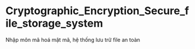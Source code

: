 # Cryptographic_Encryption_Secure_file_storage_system
Nhập môn mã hoá mật mã, hệ thống lưu trữ file an toàn
